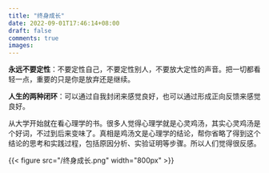 ```yaml
---
title: "终身成长"
date: 2022-09-01T17:46:14+08:00
draft: false
comments: true
images:
---
```


**永远不要定性**：不要定性自己，不要定性别人，不要放大定性的声音。把一切都看轻一点，重要的只是你是放弃还是继续。

**人生的两种闭环**：可以通过自我封闭来感觉良好，也可以通过形成正向反馈来感觉良好。

从大学开始就在看心理学的书。很多人觉得心理学就是心灵鸡汤，其实心灵鸡汤是个好词，不过到后来变味了。真相是鸡汤文是心理学的结论，帮你省略了得到这个结论的思考和实践过程，包括原因分析、实验证明等步骤。所以人们觉得很反感。

{{< figure src="/终身成长.png" width="800px" >}}

